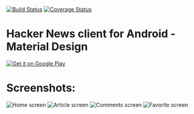 [![Build Status](https://travis-ci.org/hidroh/materialistic.svg?branch=master)](https://travis-ci.org/hidroh/materialistic) [![Coverage Status](https://coveralls.io/repos/hidroh/materialistic/badge.svg?branch=master)](https://coveralls.io/r/hidroh/materialistic?branch=master)

Hacker News client for Android - Material Design
================================================
[![Get it on Google Play](https://developer.android.com/images/brand/en_generic_rgb_wo_45.png)](https://play.google.com/store/apps/details?id=io.github.hidroh.materialistic)

# Screenshots:
![Home screen](assets/screenshot-1.png)
![Article screen](assets/screenshot-2.png)
![Comments screen](assets/screenshot-3.png)
![Favorite screen](assets/screenshot-4.png)
